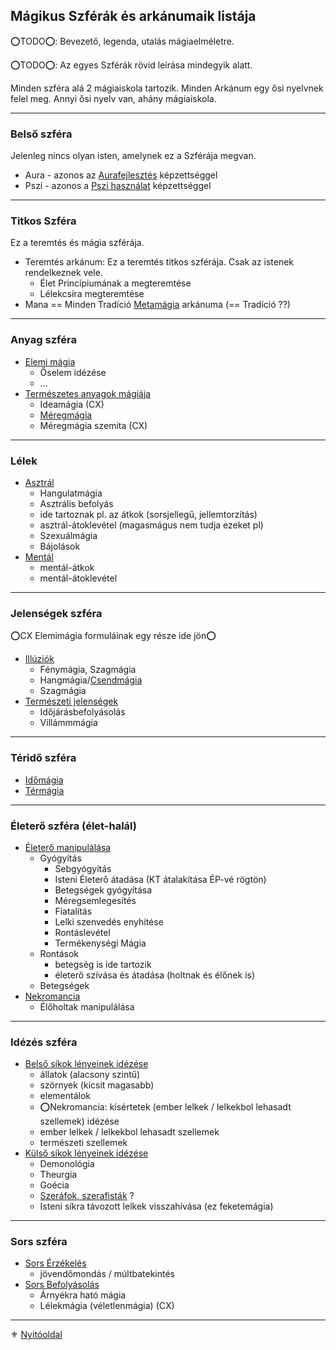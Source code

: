 ## Mágikus Szférák és arkánumaik listája

⭕TODO⭕: Bevezető, legenda, utalás mágiaelméletre.

⭕TODO⭕: Az egyes Szférák rövid leírása mindegyik alatt.

Minden szféra alá 2 mágiaiskola tartozik. Minden Arkánum egy ősi nyelvnek felel meg.
Annyi ősi nyelv van, ahány mágiaiskola.

---
### Belső szféra

Jelenleg nincs olyan isten, amelynek ez a Szférája megvan.

- Aura - azonos az [Aurafejlesztés](kepzettsegek.misztikus/aurafejlesztes.md) képzettséggel
- Pszí - azonos a [Pszí használat](kepzettsegek.misztikus/pszi_hasznalat.md) képzettséggel

---
### Titkos Szféra

Ez a teremtés és mágia szférája. 

- Teremtés arkánum: Ez a teremtés titkos szférája. Csak az istenek rendelkeznek vele.
  - Élet Princípiumának a megteremtése
  - Lélekcsíra megteremtése
- Mana == Minden Tradíció [Metamágia](kepzettsegek.arkanumok/metamagia.md) arkánuma (== Tradíció ??)

---
### Anyag szféra

- [Elemi mágia](kepzettsegek.arkanumok/elemi_magia.md)
  - Őselem idézése
  - ...
- [Természetes anyagok mágiája](kepzettsegek.arkanumok/termeszetes.anyagok.magiaja.md)
  - Ideamágia (CX)
  - [Méregmágia](kepzettsegek.arkanumok/termeszetes.anyagok.magiaja.md#méregmágia)
  - Méregmágia szemita (CX)

---
### Lélek

- [Asztrál](kepzettsegek.arkanumok/asztralmagia.md)
  - Hangulatmágia
  - Asztrális befolyás
  - ide tartoznak pl. az átkok (sorsjellegű, jellemtorzítás)
  - asztrál-átoklevétel (magasmágus nem tudja ezeket pl)
  - Szexuálmágia
  - Bájolások
- [Mentál](kepzettsegek.arkanumok/mentalmagia.md)
  - mentál-átkok
  - mentál-átoklevétel

---
### Jelenségek szféra

⭕CX Elemimágia formuláinak egy része ide jön⭕

- [Illúziók](kepzettsegek.arkanumok/illuziok.md)
  - Fénymágia, Szagmágia
  - Hangmágia/[Csendmágia](https://github.com/kaktusztea/km100/wiki/RAW.magia#csendmágia)
  - Szagmágia
- [Természeti jelenségek](kepzettsegek.arkanumok/termeszeti.jelensegek.md)
  - Időjárásbefolyásolás
  - Villámmmágia

---
### Téridő szféra

- [Időmágia](kepzettsegek.arkanumok/idomagia.md)
- [Térmágia](kepzettsegek.arkanumok/termagia.md)

---
### Életerő szféra (élet-halál)

- [Életerő manipulálása](kepzettsegek.arkanumok/eletero.manipulalasa.md)
  - Gyógyítás
    - Sebgyógyítás
    - Isteni Életerő átadása (KT átalakítása ÉP-vé rögtön)
    - Betegségek gyógyítása
    - Méregsemlegesítés
    - Fiatalítás
    - Lelki szenvedés enyhítése
    - Rontáslevétel
    - Termékenységi Mágia
  - Rontások
    - betegség is ide tartozik
    - életerő szívása és átadása (holtnak és élőnek is)
  - Betegségek
- [Nekromancia](kepzettsegek.arkanumok/nekromancia.md)
  - Élőholtak manipulálása

---
### Idézés szféra

- [Belső síkok lényeinek idézése](kepzettsegek.arkanumok/idezes.belso.sikok.md)
  - állatok (alacsony szintű)
  - szörnyek (kicsit magasabb)
  - elementálok
  - ⭕Nekromancia: kísértetek (ember lelkek / lelkekbol lehasadt szellemek) idézése
  - ember lelkek / lelkekbol lehasadt szellemek
  - természeti szellemek
- [Külső síkok lényeinek idézése](kepzettsegek.arkanumok/idezes.kulso.sikok.md)
  - Demonológia
  - Theurgia
  - Goécia
  - [Szeráfok, szerafisták](https://github.com/kaktusztea/km100/wiki/RAW.magia#szer%C3%A1fi-m%C3%A1gi%C3%A1k) ?
  - Isteni síkra távozott lelkek visszahívása (ez feketemágia)

---
### Sors szféra

- [Sors Érzékelés](kepzettsegek.arkanumok/sors.erzekeles.md)
  - jövendőmondás / múltbatekintés
- [Sors Befolyásolás](kepzettsegek.arkanumok/sors.befolyasolas.md)
  - Árnyékra ható mágia
  - Lélekmágia (véletlenmágia) (CX)

---

⚜️ [Nyitóoldal](start.md)
